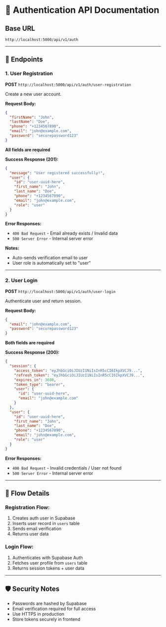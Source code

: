 # 🔐 Authentication API Documentation

## Base URL

```
http://localhost:5000/api/v1/auth
```

---

## 📝 Endpoints

### 1. User Registration

**POST** `http://localhost:5000/api/v1/auth/user-registration`

Create a new user account.

**Request Body:**

```json
{
  "firstName": "John",
  "lastName": "Doe",
  "phone": "+1234567890",
  "email": "john@example.com",
  "password": "securepassword123"
}
```

**All fields are required**

**Success Response (201):**

```json
{
  "message": "User registered successfully!",
  "user": {
    "id": "user-uuid-here",
    "first_name": "John",
    "last_name": "Doe",
    "phone": "+1234567890",
    "email": "john@example.com",
    "role": "user"
  }
}
```

**Error Responses:**

- `400 Bad Request` - Email already exists / Invalid data
- `500 Server Error` - Internal server error

**Notes:**

- Auto-sends verification email to user
- User role is automatically set to "user"

---

### 2. User Login

**POST** `http://localhost:5000/api/v1/auth/user-login`

Authenticate user and return session.

**Request Body:**

```json
{
  "email": "john@example.com",
  "password": "securepassword123"
}
```

**Both fields are required**

**Success Response (200):**

```json
{
  "session": {
    "access_token": "eyJhbGciOiJIUzI1NiIsInR5cCI6IkpXVCJ9...",
    "refresh_token": "eyJhbGciOiJIUzI1NiIsInR5cCI6IkpXVCJ9...",
    "expires_in": 3600,
    "token_type": "bearer",
    "user": {
      "id": "user-uuid-here",
      "email": "john@example.com"
    }
  },
  "user": {
    "id": "user-uuid-here",
    "first_name": "John",
    "last_name": "Doe",
    "phone": "+1234567890",
    "email": "john@example.com",
    "role": "user"
  }
}
```

**Error Responses:**

- `400 Bad Request` - Invalid credentials / User not found
- `500 Server Error` - Internal server error

---

## 🔄 Flow Details

### Registration Flow:

1. Creates auth user in Supabase
2. Inserts user record in `users` table
3. Sends email verification
4. Returns user data

### Login Flow:

1. Authenticates with Supabase Auth
2. Fetches user profile from `users` table
3. Returns session tokens + user data

---

## 🛡️ Security Notes

- Passwords are hashed by Supabase
- Email verification required for full access
- Use HTTPS in production
- Store tokens securely in frontend
